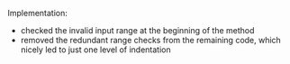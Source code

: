Implementation:
- checked the invalid input range at the beginning of the method
- removed the redundant range checks from the remaining code, which nicely led to just one level of indentation
